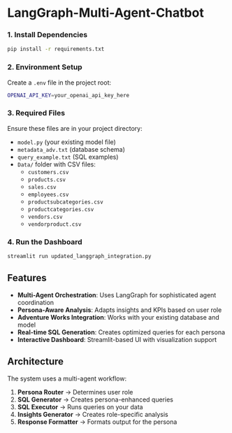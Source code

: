 # LangGraph-Multi-Agent-Chatbot


### 1. Install Dependencies
```bash
pip install -r requirements.txt
```

### 2. Environment Setup
Create a `.env` file in the project root:
```bash
OPENAI_API_KEY=your_openai_api_key_here
```

### 3. Required Files
Ensure these files are in your project directory:
- `model.py` (your existing model file)
- `metadata_adv.txt` (database schema)
- `query_example.txt` (SQL examples)
- `Data/` folder with CSV files:
  - `customers.csv`
  - `products.csv`
  - `sales.csv`
  - `employees.csv`
  - `productsubcategories.csv`
  - `productcategories.csv`
  - `vendors.csv`
  - `vendorproduct.csv`

### 4. Run the Dashboard
```bash
streamlit run updated_langgraph_integration.py
```

## Features

- **Multi-Agent Orchestration**: Uses LangGraph for sophisticated agent coordination
- **Persona-Aware Analysis**: Adapts insights and KPIs based on user role
- **Adventure Works Integration**: Works with your existing database and model
- **Real-time SQL Generation**: Creates optimized queries for each persona
- **Interactive Dashboard**: Streamlit-based UI with visualization support

## Architecture

The system uses a multi-agent workflow:
1. **Persona Router** → Determines user role
2. **SQL Generator** → Creates persona-enhanced queries
3. **SQL Executor** → Runs queries on your data
4. **Insights Generator** → Creates role-specific analysis
5. **Response Formatter** → Formats output for the persona

